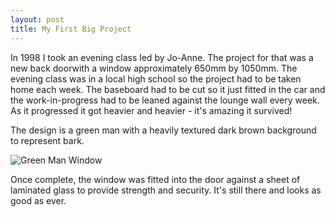 ```yaml
---
layout: post
title: My First Big Project
---
```


In 1998 I took an evening class led by Jo-Anne. The project for that was a new back doorwith a window approximately 650mm by 1050mm. The evening class was in a local high school so the project had to be taken home each week. The baseboard had to be cut so it just fitted in the car and the work-in-progress had to be leaned against the lounge wall every week. As it progressed it got heavier and heavier - it's amazing it survived!

The design is a green man with a heavily textured dark brown background to represent bark.

![Green Man Window](https://lh3.googleusercontent.com/9J-F_QOG_W9195Q66fPLWavellnWwVHkdfVlLXH2lS-j2BLqjAhRniDzPnNTdde75yYUgiV_xh81XqoNcuMhSQwTY19Web1r9GOX73f1CYz2VwNII67iFh1Tzmnzkqp2YxMEG8nUos_5N54-2uAz5alDkcji22EwAvya1pc9ZiXl35AOljYN4gC4PxKZdJ5Y2J_lGcPLI0l4BaxV0m2KPsYMSWK1okQ1H3lSLsu_pfCDNIxMcpNsNvm3lyKG9qVCpzsfAYHMNFtDm-4wiCHiHiHA0qyBxZ3oVZrqiuwkNiGnP6gDuOX36TCgdBH8CMT4_GSsmYWkMlUznt5gGlV0xC72TeO22ckv6RVc-sixuoX93l4SUtzNSFmGJW5Ztu4Lmyr8GlNbrS840qSaKNWERafOkZr5PljMrLXmJ2LIEt-WVFopR3OTrkti58lmz2r4rU91g5v8QFwzPLOPY9rcSvm9Y5hWXjdGTSAE9WE6Tdc04op5GkYpMU712MxaaszdcmKupNdaAovyNoEQtWbNoZUq7xzc_pWwqXdh6A7_kpx55W4f45FjwUOjWbnZwaIndH2lB3R3Ub7UIFug0D-RVmadsSL6q7MvjCKAl9wd8t4FD5yMXpYq6VPDctLOYrMYx7NZ6BBJD6tTuzWzar3j0pezez4tTNUffT3VtfR5ZAkQcbTX4WztWyVycQ69=w431-h657-no?authuser=0)

Once complete, the window was fitted into the door against a sheet of laminated glass to provide strength and security. It's still there and looks as good as ever.

